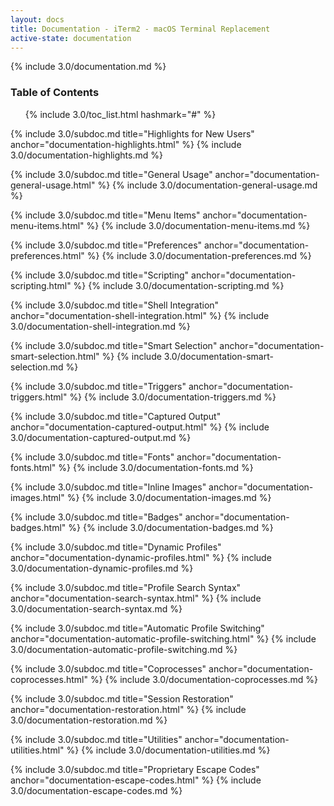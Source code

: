 ```yaml
---
layout: docs
title: Documentation - iTerm2 - macOS Terminal Replacement
active-state: documentation
---
```

{% include 3.0/documentation.md %}

### Table of Contents
<UL>
{% include 3.0/toc_list.html hashmark="#" %}
</UL>

{% include 3.0/subdoc.md title="Highlights for New Users" anchor="documentation-highlights.html" %}
{% include 3.0/documentation-highlights.md %}

{% include 3.0/subdoc.md title="General Usage" anchor="documentation-general-usage.html" %}
{% include 3.0/documentation-general-usage.md %}

{% include 3.0/subdoc.md title="Menu Items" anchor="documentation-menu-items.html" %}
{% include 3.0/documentation-menu-items.md %}

{% include 3.0/subdoc.md title="Preferences" anchor="documentation-preferences.html" %}
{% include 3.0/documentation-preferences.md %}

{% include 3.0/subdoc.md title="Scripting" anchor="documentation-scripting.html" %}
{% include 3.0/documentation-scripting.md %}

{% include 3.0/subdoc.md title="Shell Integration" anchor="documentation-shell-integration.html" %}
{% include 3.0/documentation-shell-integration.md %}

{% include 3.0/subdoc.md title="Smart Selection" anchor="documentation-smart-selection.html" %}
{% include 3.0/documentation-smart-selection.md %}

{% include 3.0/subdoc.md title="Triggers" anchor="documentation-triggers.html" %}
{% include 3.0/documentation-triggers.md %}

{% include 3.0/subdoc.md title="Captured Output" anchor="documentation-captured-output.html" %}
{% include 3.0/documentation-captured-output.md %}

{% include 3.0/subdoc.md title="Fonts" anchor="documentation-fonts.html" %}
{% include 3.0/documentation-fonts.md %}

{% include 3.0/subdoc.md title="Inline Images" anchor="documentation-images.html" %}
{% include 3.0/documentation-images.md %}

{% include 3.0/subdoc.md title="Badges" anchor="documentation-badges.html" %}
{% include 3.0/documentation-badges.md %}

{% include 3.0/subdoc.md title="Dynamic Profiles" anchor="documentation-dynamic-profiles.html" %}
{% include 3.0/documentation-dynamic-profiles.md %}

{% include 3.0/subdoc.md title="Profile Search Syntax" anchor="documentation-search-syntax.html" %}
{% include 3.0/documentation-search-syntax.md %}

{% include 3.0/subdoc.md title="Automatic Profile Switching" anchor="documentation-automatic-profile-switching.html" %}
{% include 3.0/documentation-automatic-profile-switching.md %}

{% include 3.0/subdoc.md title="Coprocesses" anchor="documentation-coprocesses.html" %}
{% include 3.0/documentation-coprocesses.md %}

{% include 3.0/subdoc.md title="Session Restoration" anchor="documentation-restoration.html" %}
{% include 3.0/documentation-restoration.md %}

{% include 3.0/subdoc.md title="Utilities" anchor="documentation-utilities.html" %}
{% include 3.0/documentation-utilities.md %}

{% include 3.0/subdoc.md title="Proprietary Escape Codes" anchor="documentation-escape-codes.html" %}
{% include 3.0/documentation-escape-codes.md %}
